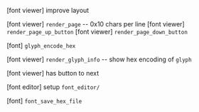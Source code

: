 [font viewer] improve layout

[font viewer] `render_page` -- 0x10 chars per line
[font viewer] `render_page_up_button`
[font viewer] `render_page_down_button`

[font] `glyph_encode_hex`

[font viewer] `render_glyph_info` -- show hex encoding of `glyph`

[font viewer] has button to next

[font editor] setup `font_editor/`

[font] `font_save_hex_file`
